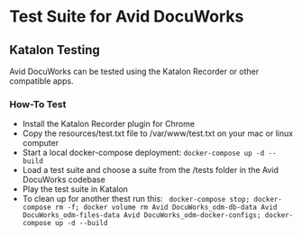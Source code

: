 # Test Suite for Avid DocuWorks

## Katalon Testing

Avid DocuWorks can be tested using the Katalon Recorder or other compatible apps.

### How-To Test

* Install the Katalon Recorder plugin for Chrome
* Copy the resources/test.txt file to /var/www/test.txt  on your mac or linux computer 
* Start a local docker-compose deployment:
  `docker-compose up -d --build`
* Load a test suite and choose a suite from the /tests folder in the Avid DocuWorks codebase
* Play the test suite in Katalon
* To clean up for another thest run this:
` docker-compose stop; docker-compose rm -f; docker volume rm Avid DocuWorks_odm-db-data Avid DocuWorks_odm-files-data Avid DocuWorks_odm-docker-configs; docker-compose up -d --build`